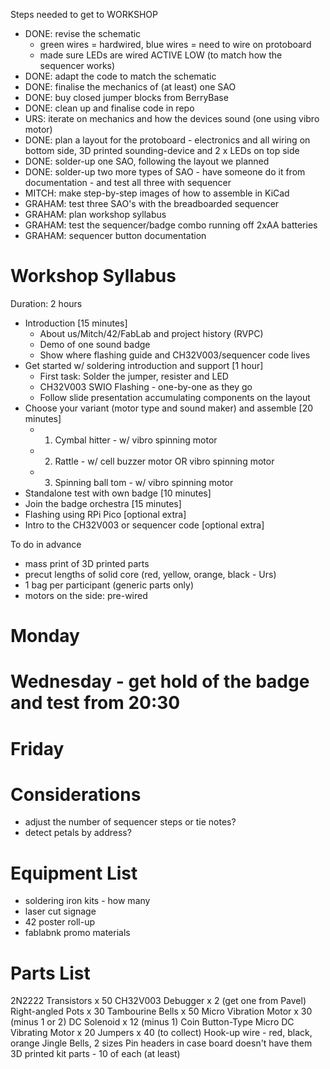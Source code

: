 Steps needed to get to WORKSHOP

- DONE: revise the schematic
	- green wires = hardwired, blue wires = need to wire on protoboard
	- made sure LEDs are wired ACTIVE LOW (to match how the sequencer works)
- DONE: adapt the code to match the schematic
- DONE: finalise the mechanics of (at least) one SAO
- DONE: buy closed jumper blocks from BerryBase
- DONE: clean up and finalise code in repo
- URS: iterate on mechanics and how the devices sound (one using vibro motor)
- DONE: plan a layout for the protoboard - electronics and all wiring on bottom side, 3D printed sounding-device and 2 x LEDs on top side 
- DONE: solder-up one SAO, following the layout we planned
- DONE: solder-up two more types of SAO - have someone do it from documentation - and test all three with sequencer
- MITCH: make step-by-step images of how to assemble in KiCad
- GRAHAM: test three SAO's with the breadboarded sequencer
- GRAHAM: plan workshop syllabus
- GRAHAM: test the sequencer/badge combo running off 2xAA batteries
- GRAHAM: sequencer button documentation

# Workshop Syllabus

Duration: 2 hours

- Introduction                                                              [15 minutes]
    - About us/Mitch/42/FabLab and project history (RVPC)
    - Demo of one sound badge
    - Show where flashing guide and CH32V003/sequencer code lives
- Get started w/ soldering introduction and support                         [1 hour]
    - First task: Solder the jumper, resister and LED
    - CH32V003 SWIO Flashing - one-by-one as they go
    - Follow slide presentation accumulating components on the layout
- Choose your variant (motor type and sound maker) and assemble             [20 minutes]
    - 1. Cymbal hitter - w/ vibro spinning motor
    - 2. Rattle - w/ cell buzzer motor OR vibro spinning motor
    - 3. Spinning ball tom - w/ vibro spinning motor
- Standalone test with own badge                                            [10 minutes]
- Join the badge orchestra                                                  [15 minutes]
- Flashing using RPi Pico                                                   [optional extra]
- Intro to the CH32V003 or sequencer code                                   [optional extra]

To do in advance
- mass print of 3D printed parts
- precut lengths of solid core (red, yellow, orange, black - Urs)
- 1 bag per participant (generic parts only)
- motors on the side: pre-wired

# Monday
# Wednesday - get hold of the badge and test from 20:30
# Friday

# Considerations

- adjust the number of sequencer steps or tie notes?
- detect petals by address?

# Equipment List

- soldering iron kits - how many
- laser cut signage
- 42 poster roll-up
- fablabnk promo materials

# Parts List
2N2222 Transistors x 50
CH32V003 Debugger x 2 (get one from Pavel)
Right-angled Pots x 30
Tambourine Bells x 50
Micro Vibration Motor x 30 (minus 1 or 2)
DC Solenoid x 12 (minus 1)
Coin Button-Type Micro DC Vibrating Motor x 20
Jumpers x 40 (to collect)
Hook-up wire - red, black, orange
Jingle Bells, 2 sizes
Pin headers in case board doesn't have them
3D printed kit parts - 10 of each (at least)
